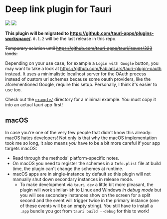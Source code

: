# Deep link plugin for Tauri

[![](https://img.shields.io/crates/v/tauri-plugin-deep-link.svg)](https://crates.io/crates/tauri-plugin-deep-link) [![](https://img.shields.io/docsrs/tauri-plugin-deep-link)](https://docs.rs/tauri-plugin-deep-link)

**This plugin will be migrated to https://github.com/tauri-apps/plugins-workspace/.** `0.1.2` will be the last release in this repo.

~~Temporary solution until https://github.com/tauri-apps/tauri/issues/323 lands.~~

Depending on your use case, for example a `Login with Google` button, you may want to take a look at https://github.com/FabianLars/tauri-plugin-oauth instead. It uses a minimalistic localhost server for the OAuth process instead of custom uri schemes because some oauth providers, like the aforementioned Google, require this setup. Personally, I think it's easier to use too.

Check out the [`example/`](https://github.com/FabianLars/tauri-plugin-deep-link/tree/main/example) directory for a minimal example. You must copy it into an actual tauri app first!

## macOS

In case you're one of the very few people that didn't know this already: macOS hates developers! Not only is that why the macOS implementation took me so long, it also means _you_ have to be a bit more careful if your app targets macOS:

- Read through the methods' platform-specific notes.
- On macOS you need to register the schemes in a `Info.plist` file at build time, the plugin can't change the schemes at runtime.
- macOS apps are in single-instance by default so this plugin will not manually shut down secondary instances in release mode.
  - To make development via `tauri dev` a little bit more pleasant, the plugin will work similar-ish to Linux and Windows _in debug mode_ but you will see secondary instances show on the screen for a split second and the event will trigger twice in the primary instance (one of these events will be an empty string). You still have to install a `.app` bundle you got from `tauri build --debug` for this to work!
